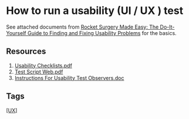 # How to run a usability (UI / UX ) test
See attached documents from [Rocket Surgery Made Easy: The Do-It-Yourself Guide to Finding and Fixing Usability Problems](https://www.amazon.com/Rocket-Surgery-Made-Easy-Yourself/dp/0321657292) for the basics.

## Resources

1. [Usability Checklists.pdf](uploads/ce2cb42264b1ae0c29621c48c743f858/checklists.pdf)
2. [Test Script Web.pdf](uploads/a87649cdf525de303bbba79fa4e684a2/test-script-web.pdf)
3. [Instructions For Usability Test Observers.doc](uploads/0e47e4bba9664bc7290a6adbb7fead3c/instructions-for-usability-test-observers.doc)

## Tags
[[UX]](https://code.cmich.edu/search?project_id=365&repository_ref=master&scope=wiki_blobs&search=UXTag)